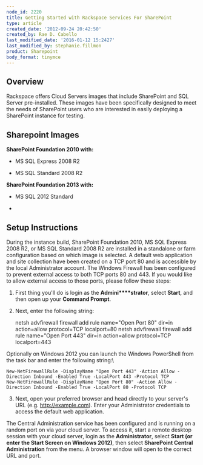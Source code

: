 ```yaml
---
node_id: 2220
title: Getting Started with Rackspace Services For SharePoint
type: article
created_date: '2012-09-24 20:42:50'
created_by: Rae D. Cabello
last_modified_date: '2016-01-12 15:2427'
last_modified_by: stephanie.fillmon
product: Sharepoint
body_format: tinymce
---
```


Overview
--------

Rackspace offers Cloud Servers images that include SharePoint and SQL
Server pre-installed. These images have been specifically designed to
meet the needs of SharePoint users who are interested in easily
deploying a SharePoint instance for testing.

 

Sharepoint Images
-----------------

**SharePoint Foundation 2010 with:**

-   MS SQL Express 2008 R2

-   MS SQL Standard 2008 R2

**SharePoint Foundation 2013 with:**

-   MS SQL 2012 Standard  

 
-

Setup Instructions
------------------

During the instance build, SharePoint Foundation 2010, MS SQL Express
2008 R2, or MS SQL Standard 2008 R2 are installed in a standalone or
farm configuration based on which image is selected. A default web
application and site collection have been created on a TCP port 80 and
is accessible by the local Administrator account. The Windows Firewall
has been configured to prevent external access to both TCP ports 80 and
443. If you would like to allow external access to those ports, please
follow these steps:

1. First thing you'll do is login as
the **Admini****strator**, select **Start**, and then open up
your **Command Prompt**.

2. Next, enter the following string:

    netsh advfirewall firewall add rule name="Open Port 80" dir=in action=allow protocol=TCP localport=80
    netsh advfirewall firewall add rule name="Open Port 443" dir=in action=allow protocol=TCP localport=443

Optionally on Windows 2012 you can launch the Windows PowerShell from
the task bar and enter the following string:\
  

    New-NetFirewallRule -DisplayName "Open Port 443" -Action Allow -Direction Inbound -Enabled True -LocalPort 443 -Protocol TCP
    New-NetFirewallRule -DisplayName "Open Port 80" -Action Allow -Direction Inbound -Enabled True -LocalPort 80 -Protocol TCP

3. Next, open your preferred browser and head directly to your server's
URL (e.g. http://example.com). Enter your Administrator credentials to
access the default web application.

The Central Administration service has been configured and is running on
a random port on via your cloud server. To access it, start a remote
desktop session with your cloud server, login as the **Administrator**,
select **Start (**or enter the Start Screen on Windows 2012**)**, then
select **SharePoint Central Administration** from the menu. A browser
window will open to the correct URL and port.

